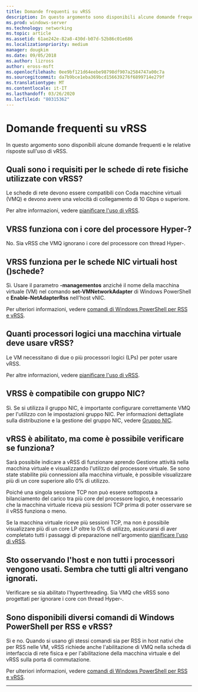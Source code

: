```yaml
---
title: Domande frequenti su vRSS
description: In questo argomento sono disponibili alcune domande frequenti e le relative risposte sull'uso di vRSS.
ms.prod: windows-server
ms.technology: networking
ms.topic: article
ms.assetid: 61ae242e-82a8-430d-b07d-52b86c01e686
ms.localizationpriority: medium
manager: dougkim
ms.date: 09/05/2018
ms.author: lizross
author: eross-msft
ms.openlocfilehash: 0ee9bf121d64eebe98798df907a2584747a00c7a
ms.sourcegitcommit: da7b9bce1eba369bcd156639276f6899714e279f
ms.translationtype: MT
ms.contentlocale: it-IT
ms.lasthandoff: 03/26/2020
ms.locfileid: "80315362"
---
```

# <a name="vrss-frequently-asked-questions"></a>Domande frequenti su vRSS

In questo argomento sono disponibili alcune domande frequenti e le relative risposte sull'uso di vRSS.

## <a name="what-are-the-requirements-for-the-physical-network-adapters-that-i-use-with-vrss"></a>Quali sono i requisiti per le schede di rete fisiche utilizzate con vRSS?

Le schede di rete devono essere compatibili con Coda macchine virtuali \(VMQ\) e devono avere una velocità di collegamento di 10 Gbps o superiore.

Per altre informazioni, vedere [pianificare l'uso di vRSS](vrss-plan.md).

## <a name="does-vrss-work-with-hyper-threaded-processor-cores"></a>VRSS funziona con i core del processore Hyper\-?

No. Sia vRSS che VMQ ignorano i core del processore con thread Hyper\-.

## <a name="does-vrss-work-for-host-virtual-nics-vnics"></a>VRSS funziona per le schede NIC virtuali host \(\)schede?

Sì. Usare il parametro **-managementos** anziché il nome della macchina virtuale \(VM\) nel comando **set-VMNetworkAdapter** di Windows PowerShell e **Enable-NetAdapterRss** nell'host vNIC.

Per ulteriori informazioni, vedere [comandi di Windows PowerShell per RSS e vRSS](vrss-wps.md).

## <a name="how-many-logical-processors-does-a-vm-need-to-use-vrss"></a>Quanti processori logici una macchina virtuale deve usare vRSS?

Le VM necessitano di due o più processori logici \(LPs\) per poter usare vRSS.

Per altre informazioni, vedere [pianificare l'uso di vRSS](vrss-plan.md).

## <a name="is-vrss-compatible-with-nic-teaming"></a>VRSS è compatibile con gruppo NIC?

Sì. Se si utilizza il gruppo NIC, è importante configurare correttamente VMQ per l'utilizzo con le impostazioni gruppo NIC. Per informazioni dettagliate sulla distribuzione e la gestione del gruppo NIC, vedere [Gruppo NIC](https://docs.microsoft.com/windows-server/networking/technologies/nic-teaming/nic-teaming).

## <a name="vrss-is-enabled-but-how-do-i-know-if-it-is-working"></a>vRSS è abilitato, ma come è possibile verificare se funziona? 

Sarà possibile indicare a vRSS di funzionare aprendo Gestione attività nella macchina virtuale e visualizzando l'utilizzo del processore virtuale. Se sono state stabilite più connessioni alla macchina virtuale, è possibile visualizzare più di un core superiore allo 0% di utilizzo.

Poiché una singola sessione TCP non può essere sottoposta a bilanciamento del carico tra più core del processore logico, è necessario che la macchina virtuale riceva più sessioni TCP prima di poter osservare se il vRSS funziona o meno.

Se la macchina virtuale riceve più sessioni TCP, ma non è possibile visualizzare più di un core LP oltre lo 0% di utilizzo, assicurarsi di aver completato tutti i passaggi di preparazione nell'argomento [pianificare l'uso di vRSS](vrss-plan.md).

## <a name="im-looking-at-the-host-and-not-all-of-the-processors-are-being-used-it-looks-like-every-other-one-is-being-skipped"></a>Sto osservando l'host e non tutti i processori vengono usati. Sembra che tutti gli altri vengano ignorati.
  
Verificare se sia abilitato l'hyperthreading. Sia VMQ che vRSS sono progettati per ignorare i core con thread Hyper\-.

## <a name="are-there-different-windows-powershell-commands-for-rss-and-vrss"></a>Sono disponibili diversi comandi di Windows PowerShell per RSS e vRSS?

Sì e no. Quando si usano gli stessi comandi sia per RSS in host nativi che per RSS nelle VM, vRSS richiede anche l'abilitazione di VMQ nella scheda di interfaccia di rete fisica e per l'abilitazione della macchina virtuale e del vRSS sulla porta di commutazione.

Per ulteriori informazioni, vedere [comandi di Windows PowerShell per RSS e vRSS](vrss-wps.md).

---
